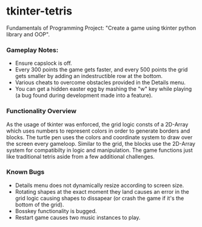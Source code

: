 # tkinter-tetris
Fundamentals of Programming Project: "Create a game using tkinter python library and OOP".

### Gameplay Notes: 
- Ensure capslock is off.
- Every 300 points the game gets faster, and every 500 points the grid gets smaller by adding an indestructible row at the bottom.
- Various cheats to overcome obstacles provided in the Details menu.
- You can get a hidden easter egg by mashing the "w" key while playing (a bug found during development made into a feature).

### Functionality Overview
As the usage of tkinter was enforced, the grid logic consts of a 2D-Array which uses numbers to represent colors in order to generate borders and blocks. The turtle pen uses the colors and coordinate system to draw over the screen every gameloop. Similar to the grid, the blocks use the 2D-Array system for compatibilty in logic and manipulation. The game functions just like traditional tetris aside from a few additional challenges.

### Known Bugs
- Details menu does not dynamically resize according to screen size.
- Rotating shapes at the exact moment they land causes an error in the grid logic causing shapes to dissapear (or crash the game if it's the bottom of the grid).
- Bosskey functionality is bugged.
- Restart game causes two music instances to play.

